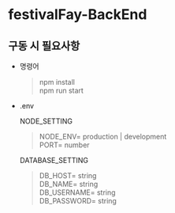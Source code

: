 # festivalFay-BackEnd

## 구동 시 필요사항

- 명령어

  > npm install  
  > npm run start

- .env

  NODE_SETTING

  > NODE_ENV= production | development  
  > PORT= number  
  
  DATABASE_SETTING

  > DB_HOST= string  
  > DB_NAME= string  
  > DB_USERNAME= string  
  > DB_PASSWORD= string

